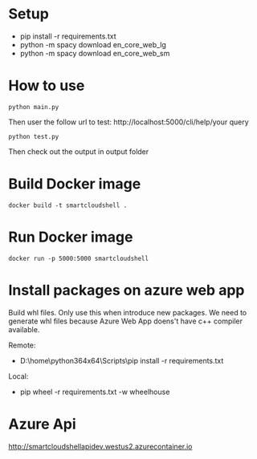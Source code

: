 # Setup
- pip install -r requirements.txt
- python -m spacy download en_core_web_lg
- python -m spacy download en_core_web_sm

# How to use

```
python main.py
```

Then user the follow url to test:
http://localhost:5000/cli/help/your query

```
python test.py
```

Then check out the output in output folder

# Build Docker image
```
docker build -t smartcloudshell .
```

# Run Docker image
```
docker run -p 5000:5000 smartcloudshell
```

# Install packages on azure web app

Build whl files. Only use this when introduce new packages.
We need to generate whl files because Azure Web App doens't have c++ compiler available.

Remote:
- D:\home\python364x64\Scripts\pip install -r requirements.txt

Local:
- pip wheel -r requirements.txt -w wheelhouse


# Azure Api
http://smartcloudshellapidev.westus2.azurecontainer.io